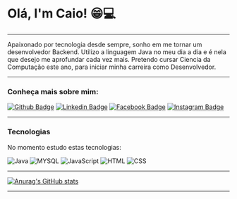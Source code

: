 # Olá, I'm Caio! 😁💻

<hr>

<p>Apaixonado por tecnologia desde sempre, sonho em me tornar um desenvolvedor Backend. 
Utilizo a linguagem Java no meu dia a dia e é nela que desejo me aprofundar cada vez mais.
Pretendo cursar Ciencia da Computação este ano, para iniciar minha carreira como Desenvolvedor.  </p>

<hr>

### Conheça mais sobre mim:
[![Github Badge](https://img.shields.io/badge/GitHub-100000?style=for-the-badge&logo=github&logoColor=white)](https://github.com/caiosantosp)
[![Linkedin Badge](https://img.shields.io/badge/LinkedIn-0077B5?style=for-the-badge&logo=linkedin&logoColor=white)](https://www.linkedin.com/in/caiosantosportugal/)
[![Facebook Badge](https://img.shields.io/badge/Facebook-1877F2?style=for-the-badge&logo=facebook&logoColor=white)](https://www.facebook.com/profile.php?id=100026434596661)
[![Instagram Badge](https://img.shields.io/badge/Instagram-E4405F?style=for-the-badge&logo=instagram&logoColor=white)](https://www.instagram.com/caiosan_hs/)

<hr>

### Tecnologias

<p> No momento estudo estas tecnologias:</p>

<span> 
<img src="https://img.shields.io/badge/Java-ED8B00?style=for-the-badge&logo=java&logoColor=white" alt="Java"/>
<img src="https://img.shields.io/badge/MySQL-00000F?style=for-the-badge&logo=mysql&logoColor=white" alt="MYSQL"/>
<img src="https://img.shields.io/badge/JavaScript-F7DF1E?style=for-the-badge&logo=javascript&logoColor=black" alt="JavaScript"/>
<img src="https://img.shields.io/badge/HTML5-E34F26?style=for-the-badge&logo=html5&logoColor=white" alt="HTML"/>
<img src="https://img.shields.io/badge/CSS3-1572B6?style=for-the-badge&logo=css3&logoColor=white" alt="CSS"/>
</span>

<hr>

[![Anurag's GitHub stats](https://github-readme-stats.vercel.app/api?username=caiosantosp)](https://github.com/anuraghazra/github-readme-stats)

<hr>
